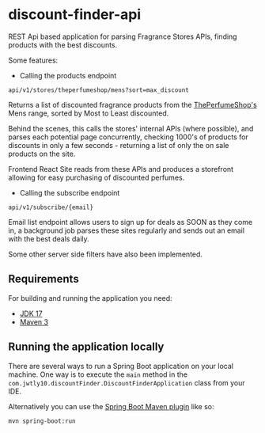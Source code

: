 
# discount-finder-api

REST Api based application for parsing Fragrance Stores APIs, finding products with the best discounts.

Some features:
- Calling the products endpoint

```
api/v1/stores/theperfumeshop/mens?sort=max_discount
```

Returns a list of discounted fragrance products from the [ThePerfumeShop's](https://www.theperfumeshop.com) Mens range, sorted by Most to Least discounted.

Behind the scenes, this calls the stores' internal APIs (where possible), and parses each potential page concurrently, checking 1000's of products for discounts in only a few seconds - returning a list of only the on sale products on the site. 

Frontend React Site reads from these APIs and produces a storefront allowing for easy purchasing of discounted perfumes.
- Calling the subscribe endpoint
```
api/v1/subscribe/{email}
```
Email list endpoint allows users to sign up for deals as SOON as they come in, a background job parses these sites regularly and sends out an email with the best deals daily.

Some other server side filters have also been implemented.
## Requirements

For building and running the application you need:

- [JDK 17](http://www.oracle.com/technetwork/java/javase/downloads/jdk8-downloads-2133151.html)
- [Maven 3](https://maven.apache.org)

## Running the application locally

There are several ways to run a Spring Boot application on your local machine. One way is to execute the `main` method in the `com.jwtly10.discountFinder.DiscountFinderApplication` class from your IDE.

Alternatively you can use the [Spring Boot Maven plugin](https://docs.spring.io/spring-boot/docs/current/reference/html/build-tool-plugins-maven-plugin.html) like so:

```shell
mvn spring-boot:run
```
